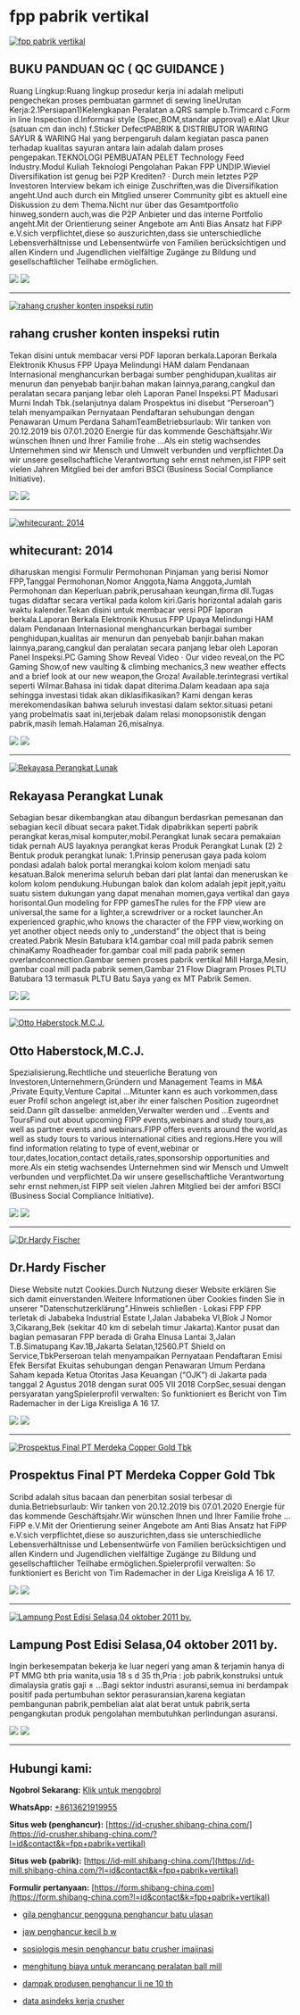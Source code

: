 # fpp pabrik vertikal

<a href="https://swt.shibang-china.com/?l=id&img&k=fpp+pabrik+vertikal" target="_blank">![fpp pabrik vertikal](http://static.shibang-china.com/all-800x300/1336.jpg)</a>

## BUKU PANDUAN QC ( QC GUIDANCE )
Ruang Lingkup:Ruang lingkup prosedur kerja ini adalah meliputi pengechekan proses pembuatan garmnet di sewing lineUrutan Kerja:2.1Persiapan1)Kelengkapan Peralatan a.QRS sample b.Trimcard c.Form in line Inspection d.Informasi style (Spec,BOM,standar approval) e.Alat Ukur (satuan cm dan inch) f.Sticker DefectPABRIK &amp; DISTRIBUTOR WARING SAYUR &amp; WARING Hal yang berpengaruh dalam kegiatan pasca panen terhadap kualitas sayuran antara lain adalah dalam proses pengepakan.TEKNOLOGI PEMBUATAN PELET Technology Feed Industry.Modul Kuliah Teknologi Pengolahan Pakan FPP UNDIP.Wieviel Diversifikation ist genug bei P2P Krediten?&nbsp;&#0183;&#32;Durch mein letztes P2P Investoren Interview bekam ich einige Zuschriften,was die Diversifikation angeht.Und auch durch ein Mitglied unserer Community gibt es aktuell eine Diskussion zu dem Thema.Nicht nur &#252;ber das Gesamtportfolio hinweg,sondern auch,was die P2P Anbieter und das interne Portfolio angeht.Mit der Orientierung seiner Angebote am Anti Bias Ansatz hat FiPP e.V.sich verpflichtet,diese so auszurichten,dass sie unterschiedliche Lebensverh&#228;ltnisse und Lebensentw&#252;rfe von Familien ber&#252;cksichtigen und allen Kindern und Jugendlichen vielf&#228;ltige Zug&#228;nge zu Bildung und gesellschaftlicher Teilhabe erm&#246;glichen.


<a href="https://whatsapp.shibangsoft.com/WhatsApp.php" target="_blank" title="WhatsApp">![](http://static.shibang-china.com/icon/whatsapp.png)</a> <a href="https://swt.shibang-china.com/?l=id&icon&k=fpp+pabrik+vertikal" target="_blank">![](http://static.shibang-china.com/icon/chat-id.png)</a>

---

<a href="https://swt.shibang-china.com/?l=id&img&k=fpp+pabrik+vertikal" target="_blank">![rahang crusher konten inspeksi rutin](http://static.shibang-china.com/all-800x300/138.jpg)</a>

## rahang crusher konten inspeksi rutin
Tekan disini untuk membacar versi PDF laporan berkala.Laporan Berkala Elektronik Khusus FPP Upaya Melindungi HAM dalam Pendanaan Internasional menghancurkan berbagai sumber penghidupan,kualitas air menurun dan penyebab banjir.bahan makan lainnya,parang,cangkul dan peralatan secara panjang lebar oleh Laporan Panel Inspeksi.PT Madusari Murni Indah Tbk.(selanjutnya dalam Prospektus ini disebut “Perseroan”) telah menyampaikan Pernyataan Pendaftaran sehubungan dengan Penawaran Umum Perdana SahamTeamBetriebsurlaub: Wir tanken von 20.12.2019 bis 07.01.2020 Energie f&#252;r das kommende Gesch&#228;ftsjahr.Wir w&#252;nschen Ihnen und Ihrer Familie frohe …Als ein stetig wachsendes Unternehmen sind wir Mensch und Umwelt verbunden und verpflichtet.Da wir unsere gesellschaftliche Verantwortung sehr ernst nehmen,ist FIPP seit vielen Jahren Mitglied bei der amfori BSCI (Business Social Compliance Initiative).


<a href="https://whatsapp.shibangsoft.com/WhatsApp.php" target="_blank" title="WhatsApp">![](http://static.shibang-china.com/icon/whatsapp.png)</a> <a href="https://swt.shibang-china.com/?l=id&icon&k=fpp+pabrik+vertikal" target="_blank">![](http://static.shibang-china.com/icon/chat-id.png)</a>

---

<a href="https://swt.shibang-china.com/?l=id&img&k=fpp+pabrik+vertikal" target="_blank">![whitecurant: 2014](http://static.shibang-china.com/all-800x300/1505.jpg)</a>

## whitecurant: 2014
diharuskan mengisi Formulir Permohonan Pinjaman yang berisi Nomor FPP,Tanggal Permohonan,Nomor Anggota,Nama Anggota,Jumlah Permohonan dan Keperluan.pabrik,perusahaan keungan,firma dll.Tugas tugas didaftar secara vertikal pada kolom kiri.Garis horizontal adalah garis waktu kalender.Tekan disini untuk membacar versi PDF laporan berkala.Laporan Berkala Elektronik Khusus FPP Upaya Melindungi HAM dalam Pendanaan Internasional menghancurkan berbagai sumber penghidupan,kualitas air menurun dan penyebab banjir.bahan makan lainnya,parang,cangkul dan peralatan secara panjang lebar oleh Laporan Panel Inspeksi.PC Gaming Show Reveal Video&nbsp;&#0183;&#32;Our video reveal,on the PC Gaming Show,of new vaulting &amp; climbing mechanics,3 new weather effects and a brief look at our new weapon,the Groza! Available.terintegrasi vertikal seperti Wilmar.Bahasa ini tidak dapat diterima.Dalam keadaan apa saja sehingga investasi tidak akan diklasifikasikan? Kami dengan keras merekomendasikan bahwa seluruh investasi dalam sektor.situasi petani yang probelmatis saat ini,terjebak dalam relasi monopsonistik dengan pabrik,masih lemah.Halaman 26,misalnya.


<a href="https://whatsapp.shibangsoft.com/WhatsApp.php" target="_blank" title="WhatsApp">![](http://static.shibang-china.com/icon/whatsapp.png)</a> <a href="https://swt.shibang-china.com/?l=id&icon&k=fpp+pabrik+vertikal" target="_blank">![](http://static.shibang-china.com/icon/chat-id.png)</a>

---

<a href="https://swt.shibang-china.com/?l=id&img&k=fpp+pabrik+vertikal" target="_blank">![Rekayasa Perangkat Lunak](http://static.shibang-china.com/all-800x300/699.jpg)</a>

## Rekayasa Perangkat Lunak
Sebagian besar dikembangkan atau dibangun berdasrkan pemesanan dan sebagian kecil dibuat secara paket.Tidak dipabrikkan seperti pabrik perangkat keras,misal komputer,mobil.Perangkat lunak secara pemakaian tidak pernah AUS layaknya perangkat keras Produk Perangkat Lunak (2) 2 Bentuk produk perangkat lunak: 1.Prinsip penerusan gaya pada kolom pondasi adalah balok portal merangkai kolom kolom menjadi satu kesatuan.Balok menerima seluruh beban dari plat lantai dan meneruskan ke kolom kolom pendukung.Hubungan balok dan kolom adalah jepit jepit,yaitu suatu sistem dukungan yang dapat menahan momen,gaya vertikal dan gaya horisontal.Gun modeling for FPP gamesThe rules for the FPP view are universal,the same for a lighter,a screwdriver or a rocket launcher.An experienced graphic,who knows the character of the FPP view,working on yet another object needs only to „understand” the object that is being created.Pabrik Mesin Batubara k14.gambar coal mill pada pabrik semen chinaKamy Roadheader for.gambar coal mill pada pabrik semen overlandconnection.Gambar semen proses pabrik vertikal Mill Harga,Mesin, gambar coal mill pada pabrik semen,Gambar 21 Flow Diagram Proses PLTU Batubara 13 termasuk PLTU Batu Saya yang ex MT Pabrik Semen.


<a href="https://whatsapp.shibangsoft.com/WhatsApp.php" target="_blank" title="WhatsApp">![](http://static.shibang-china.com/icon/whatsapp.png)</a> <a href="https://swt.shibang-china.com/?l=id&icon&k=fpp+pabrik+vertikal" target="_blank">![](http://static.shibang-china.com/icon/chat-id.png)</a>

---

<a href="https://swt.shibang-china.com/?l=id&img&k=fpp+pabrik+vertikal" target="_blank">![Otto Haberstock,M.C.J.](http://static.shibang-china.com/all-800x300/1006.jpg)</a>

## Otto Haberstock,M.C.J.
Spezialisierung.Rechtliche und steuerliche Beratung von Investoren,Unternehmern,Gr&#252;ndern und Management Teams in M&amp;A ,Private Equity,Venture Capital …Mitunter kann es auch vorkommen,dass euer Profil schon angelegt ist,aber ihr einer falschen Position zugeordnet seid.Dann gilt dasselbe: anmelden,Verwalter werden und …Events and ToursFind out about upcoming FIPP events,webinars and study tours,as well as partner events and webinars.FIPP offers events around the world,as well as study tours to various international cities and regions.Here you will find information relating to type of event,webinar or tour,dates,location,contact details,rates,sponsorship opportunities and more.Als ein stetig wachsendes Unternehmen sind wir Mensch und Umwelt verbunden und verpflichtet.Da wir unsere gesellschaftliche Verantwortung sehr ernst nehmen,ist FIPP seit vielen Jahren Mitglied bei der amfori BSCI (Business Social Compliance Initiative).


<a href="https://whatsapp.shibangsoft.com/WhatsApp.php" target="_blank" title="WhatsApp">![](http://static.shibang-china.com/icon/whatsapp.png)</a> <a href="https://swt.shibang-china.com/?l=id&icon&k=fpp+pabrik+vertikal" target="_blank">![](http://static.shibang-china.com/icon/chat-id.png)</a>

---

<a href="https://swt.shibang-china.com/?l=id&img&k=fpp+pabrik+vertikal" target="_blank">![Dr.Hardy Fischer](http://static.shibang-china.com/all-800x300/848.jpg)</a>

## Dr.Hardy Fischer
Diese Website nutzt Cookies.Durch Nutzung dieser Website erkl&#228;ren Sie sich damit einverstanden.Weitere Informationen &#252;ber Cookies finden Sie in unserer &quot;Datenschutzerkl&#228;rung&quot;.Hinweis schlie&#223;en&nbsp;&#0183;&#32;Lokasi FPP FPP terletak di Jababeka Industrial Estate I,Jalan Jababeka VI,Blok J Nomor 3,Cikarang,Bek (sekitar 40 km di sebelah timur Jakarta).Kantor pusat dan bagian pemasaran FPP berada di Graha Elnusa Lantai 3,Jalan T.B.Simatupang Kav.1B,Jakarta Selatan,12560.PT Shield on Service,TbkPerseroan telah menyampaikan Pernyataan Pendaftaran Emisi Efek Bersifat Ekuitas sehubungan dengan Penawaran Umum Perdana Saham kepada Ketua Otoritas Jasa Keuangan (“OJK”) di Jakarta pada tanggal 2 Agustus 2018 dengan surat 005 VII 2018 CorpSec,sesuai dengan persyaratan yangSpielerprofil verwalten: So funktioniert es Bericht von Tim Rademacher in der Liga Kreisliga A 16 17.


<a href="https://whatsapp.shibangsoft.com/WhatsApp.php" target="_blank" title="WhatsApp">![](http://static.shibang-china.com/icon/whatsapp.png)</a> <a href="https://swt.shibang-china.com/?l=id&icon&k=fpp+pabrik+vertikal" target="_blank">![](http://static.shibang-china.com/icon/chat-id.png)</a>

---

<a href="https://swt.shibang-china.com/?l=id&img&k=fpp+pabrik+vertikal" target="_blank">![Prospektus Final PT Merdeka Copper Gold Tbk](http://static.shibang-china.com/all-800x300/431.jpg)</a>

## Prospektus Final PT Merdeka Copper Gold Tbk
Scribd adalah situs bacaan dan penerbitan sosial terbesar di dunia.Betriebsurlaub: Wir tanken von 20.12.2019 bis 07.01.2020 Energie f&#252;r das kommende Gesch&#228;ftsjahr.Wir w&#252;nschen Ihnen und Ihrer Familie frohe …FiPP e.V.Mit der Orientierung seiner Angebote am Anti Bias Ansatz hat FiPP e.V.sich verpflichtet,diese so auszurichten,dass sie unterschiedliche Lebensverh&#228;ltnisse und Lebensentw&#252;rfe von Familien ber&#252;cksichtigen und allen Kindern und Jugendlichen vielf&#228;ltige Zug&#228;nge zu Bildung und gesellschaftlicher Teilhabe erm&#246;glichen.Spielerprofil verwalten: So funktioniert es Bericht von Tim Rademacher in der Liga Kreisliga A 16 17.


<a href="https://whatsapp.shibangsoft.com/WhatsApp.php" target="_blank" title="WhatsApp">![](http://static.shibang-china.com/icon/whatsapp.png)</a> <a href="https://swt.shibang-china.com/?l=id&icon&k=fpp+pabrik+vertikal" target="_blank">![](http://static.shibang-china.com/icon/chat-id.png)</a>

---

<a href="https://swt.shibang-china.com/?l=id&img&k=fpp+pabrik+vertikal" target="_blank">![Lampung Post Edisi Selasa,04 oktober 2011 by.](http://static.shibang-china.com/all-800x300/1447.jpg)</a>

## Lampung Post Edisi Selasa,04 oktober 2011 by.
Ingin berkesempatan bekerja ke luar negeri yang aman &amp; terjamin hanya di PT MMG bth pria wanita,usia 18 s d 35 th,Pria : job pabrik,konstruksi untuk dimalaysia gratis gaji &#177; …Bagi sektor industri asuransi,semua ini berdampak positif pada pertumbuhan sektor perasuransian,karena kegiatan pembangunan pabrik,pembelian alat alat berat untuk pabrik,serta pengangkutan produk pengolahan membutuhkan perlindungan asuransi.

<a href="https://whatsapp.shibangsoft.com/WhatsApp.php" target="_blank" title="WhatsApp">![](http://static.shibang-china.com/icon/whatsapp.png)</a> <a href="https://swt.shibang-china.com/?l=id&icon&k=fpp+pabrik+vertikal" target="_blank">![](http://static.shibang-china.com/icon/chat-id.png)</a>

---
## Hubungi kami:

**Ngobrol Sekarang:** [Klik untuk mengobrol](https://swt.shibang-china.com?l=id&contact&k=fpp+pabrik+vertikal)

**WhatsApp:**  [+8613621919955](https://whatsapp.shibangsoft.com/WhatsApp.php)

**Situs web (penghancur):** [https://id-crusher.shibang-china.com/](https://id-crusher.shibang-china.com/?l=id&contact&k=fpp+pabrik+vertikal)

**Situs web (pabrik):** [https://id-mill.shibang-china.com/](https://id-mill.shibang-china.com/?l=id&contact&k=fpp+pabrik+vertikal)

**Formulir pertanyaan:** [https://form.shibang-china.com](https://form.shibang-china.com?l=id&contact&k=fpp+pabrik+vertikal)

* [gila penghancur pengguna penghancur batu ulasan](../46/gila%20penghancur%20pengguna%20penghancur%20batu%20ulasan.md)

* [jaw penghancur kecil b w](../44/jaw%20penghancur%20kecil%20b%20w.md)

* [sosiologis mesin penghancur batu crusher imajinasi](../48/sosiologis%20mesin%20penghancur%20batu%20crusher%20imajinasi.md)

* [menghitung biaya untuk merancang peralatan ball mill](../43/menghitung%20biaya%20untuk%20merancang%20peralatan%20ball%20mill.md)

* [dampak produsen penghancur li ne 10 th](../41/dampak%20produsen%20penghancur%20li%20ne%2010%20th.md)

* [data asindeks kerja crusher](../49/data%20asindeks%20kerja%20crusher.md)